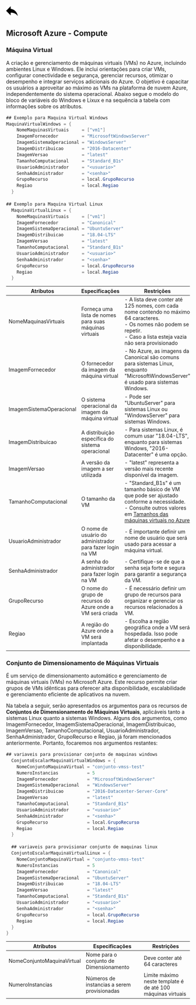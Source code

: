[ ![back](./img/back.png) ](../README.md)

## Microsoft Azure - Compute

### Máquina Virtual

A criação e gerenciamento de máquinas virtuais (VMs) no Azure, incluindo ambientes Linux e Windows. Ele inclui orientações para criar VMs, configurar conectividade e segurança, gerenciar recursos, otimizar o desempenho e integrar serviços adicionais do Azure. O objetivo é capacitar os usuários a aproveitar ao máximo as VMs na plataforma de nuvem Azure, independentemente do sistema operacional. Abaixo segue o modelo do bloco de variáveis do Windows e Lixux e na sequência a tabela com informações sobre os atributos.

```csharp
## Exemplo para Maquina Virtual Windows
MaquinaVirtualWindows = {
    NomeMaquinasVirtuais     = ["vm1"]
    ImagemFornecedor         = "MicrosoftWindowsServer"
    ImagemSistemaOperacional = "WindowsServer"
    ImagemDistribuicao       = "2016-Datacenter"
    ImagemVersao             = "latest"
    TamanhoComputacional     = "Standard_B1s"
    UsuarioAdministrador     = "<usuario>"
    SenhaAdministrador       = "<senha>"
    GrupoRecurso             = local.GrupoRecurso
    Regiao                   = local.Regiao
  }

## Exemplo para Maquina Virtual Linux
  MaquinaVirtualLinux = { 
    NomeMaquinasVirtuais     = ["vm1"]
    ImagemFornecedor         = "Canonical"
    ImagemSistemaOperacional = "UbuntuServer"
    ImagemDistribuicao       = "18.04-LTS"
    ImagemVersao             = "latest"
    TamanhoComputacional     = "Standard_B1s"
    UsuarioAdministrador     = "<usuario>"
    SenhaAdministrador       = "<senha>"
    GrupoRecurso             = local.GrupoRecurso
    Regiao                   = local.Regiao
  }
```


Atributos	| Especificações	| Restrições
-----------| ------------| ----------------------
NomeMaquinasVirtuais	| Forneça uma lista de nomes para suas máquinas virtuais	| - A lista deve conter até 125 nomes, com cada nome contendo no máximo 64 caracteres.<br> - Os nomes não podem se repetir. <br> - Caso a lista esteja vazia não sera provisionado
ImagemFornecedor	| O fornecedor da imagem da máquina virtual| 	- No Azure, as imagens da Canonical são comuns para sistemas Linux, enquanto "MicrosoftWindowsServer" é usado para sistemas Windows.
ImagemSistemaOperacional| 	O sistema operacional da imagem da máquina virtual	| - Pode ser "UbuntuServer" para sistemas Linux ou "WindowsServer" para sistemas Windows.
ImagemDistribuicao	| A distribuição específica do sistema operacional	| - Para sistemas Linux, é comum usar "18.04-LTS", enquanto para sistemas Windows, "2016-Datacenter" é uma opção.
ImagemVersao	| A versão da imagem a ser utilizada	| - "latest" representa a versão mais recente disponível da imagem.
TamanhoComputacional| 	O tamanho da VM	| - "Standard_B1s" é um tamanho básico de VM que pode ser ajustado conforme a necessidade. <br> - Consulte outros valores em [Tamanhos das máquinas virtuais no Azure](https://learn.microsoft.com/pt-br/azure/virtual-machines/sizes)
UsuarioAdministrador	| O nome de usuário do administrador para fazer login na VM	| - É importante definir um nome de usuário que será usado para acessar a máquina virtual.
SenhaAdministrador	| A senha do administrador para fazer login na VM	| - Certifique-se de que a senha seja forte e segura para garantir a segurança da VM.
GrupoRecurso	| O nome do grupo de recursos do Azure onde a VM será criada	| - É necessário definir um grupo de recursos para organizar e gerenciar os recursos relacionados à VM.
Regiao	| A região do Azure onde a VM será implantada	| - Escolha a região geográfica onde a VM será hospedada. Isso pode afetar o desempenho e a disponibilidade.


### Conjunto de Dimensionamento de Máquinas Virtuais

É um serviço de dimensionamento automático e gerenciamento de máquinas virtuais (VMs) no Microsoft Azure. Este recurso permite criar grupos de VMs idênticas para oferecer alta disponibilidade, escalabilidade e gerenciamento eficiente de aplicativos na nuvem. 

Na tabela a seguir, serão apresentados os argumentos para os recursos de <b>Conjuntos de Dimensionamento de Máquinas Virtuais</b>, aplicáveis tanto a sistemas Linux quanto a sistemas Windows. Alguns dos argumentos, como ImagemFornecedor, ImagemSistemaOperacional, ImagemDistribuicao, ImagemVersao, TamanhoComputacional, UsuarioAdministrador, SenhaAdministrador, GrupoRecurso e Regiao, já foram mencionados anteriormente. Portanto, focaremos nos argumentos restantes:

```csharp
## variaveis para provisionar conjunto de maquinas windows
  ConjuntoEscalarMaquinaVirtualWindows = {
    NomeConjuntoMaquinaVirtual = "conjunto-vmss-test"
    NumeroInstancias           = 5
    ImagemFornecedor           = "MicrosoftWindowsServer"
    ImagemSistemaOperacional   = "WindowsServer"
    ImagemDistribuicao         = "2016-Datacenter-Server-Core"
    ImagemVersao               = "latest"
    TamanhoComputacional       = "Standard_B1s"
    UsuarioAdministrador       = "<usuario>"
    SenhaAdministrador         = "<senha>"
    GrupoRecurso               = local.GrupoRecurso
    Regiao                     = local.Regiao
  }

  ## variaveis para provisionar conjunto de maquinas linux
  ConjuntoEscalarMaquinaVirtualLinux = {
    NomeConjuntoMaquinaVirtual = "conjunto-vmss-test"
    NumeroInstancias           = 5
    ImagemFornecedor           = "Canonical"
    ImagemSistemaOperacional   = "UbuntuServer"
    ImagemDistribuicao         = "18.04-LTS"
    ImagemVersao               = "latest"
    TamanhoComputacional       = "Standard_B1s"
    UsuarioAdministrador       = "<usuario>"
    SenhaAdministrador         = "<senha>"
    GrupoRecurso               = local.GrupoRecurso
    Regiao                     = local.Regiao
  }
}
```

Atributos	| Especificações	| Restrições
-----------| ------------| ----------------------
NomeConjuntoMaquinaVirtual | Nome para o conjunto de Dimensionamento | Deve conter até 64 caracteres
NumeroInstancias | Números de instancias a serem provisionadas | Limite máximo neste template é de até 100 máquinas virtuais